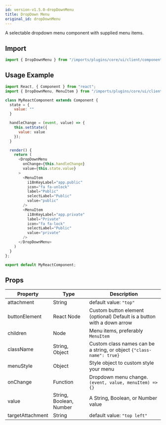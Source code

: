 ```yaml
---
id: version-v1.5.0-dropDownMenu
title: DropDown Menu
original_id: dropDownMenu
---
```

    
A selectable dropdown menu component with supplied menu items.

## Import

```javascript
import { DropDownMenu } from "/imports/plugins/core/ui/client/components";
```

## Usage Example

```javascript
import React, { Component } from "react";
import { DropDownMenu, MenuItem } from "/imports/plugins/core/ui/client/components";

class MyReactComponent extends Component {
  state = {
    value: ""
  }

  handleChange = (event, value) => {
    this.setState({
      value: value
    });
  }

  render() {
    return (
      <DropDownMenu
        onChange={this.handleChange}
        value={this.state.value}
      >
        <MenuItem
          i18nKeyLabel="app.public"
          icon="fa fa-unlock"
          label="Public"
          selectLabel="Public"
          value="public"
        />
        <MenuItem
          i18nKeyLabel="app.private"
          label="Private"
          icon="fa fa-lock"
          selectLabel="Public"
          value="private"
        />
      </DropDownMenu>
    )
  }
};

export default MyReactComponent;
```

## Props

| Property         | Type                    | Description                                                            |
| ---------------- | ----------------------- | ---------------------------------------------------------------------- |
| attachment       | String                  | default value: `"top"`                                                 |
| buttonElement    | React Node              | Custom button element (optional) Default is a button with a down arrow |
| children         | Node                    | Menu items, preferably `MenuItem`                                      |
| className        | String, Object          | Custom class names can be a string, or object `{"class-name": true}`   |
| menuStyle        | Object                  | Style object to custom style your menu                                 |
| onChange         | Function                | Dropdown menu change. `(event, value, menuItem) => {}`                 |
| value            | String, Boolean, Number | A String, Boolean, or Number value                                     |
| targetAttachment | String                  | default value: `"top left"`                                            |
